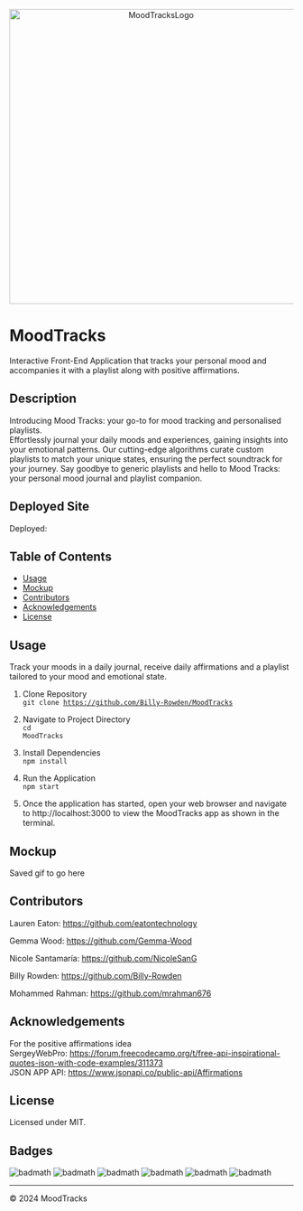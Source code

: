 <p align="center"> <img width="522" alt="MoodTracksLogo" src="https://github.com/Billy-Rowden/Mood-Journal-Generator/assets/150028191/ee0a9306-3a56-4ed6-b2cf-06fa33deba00">

# MoodTracks

Interactive Front-End Application that tracks your personal mood and accompanies it with a playlist along with positive affirmations.

## Description

Introducing Mood Tracks: your go-to for mood tracking and personalised playlists.<br>
Effortlessly journal your daily moods and experiences, gaining insights into your emotional patterns. Our cutting-edge algorithms curate custom playlists to match your unique states, ensuring the perfect soundtrack for your journey. Say goodbye to generic playlists and hello to Mood Tracks: your personal mood journal and playlist companion.

## Deployed Site

Deployed: 

## Table of Contents 

* [Usage](#usage)
* [Mockup](#mockup)
* [Contributors](#contributors)
* [Acknowledgements](#acknowledgements)
* [License](#license)

## Usage

Track your moods in a daily journal, receive daily affirmations and a playlist tailored to your mood and emotional state.

1. Clone Repository <br>
<code>git clone https://github.com/Billy-Rowden/MoodTracks</code>

2. Navigate to Project Directory <br>
<code>cd MoodTracks</code>

3. Install Dependencies <br>
<code>npm install</code>

4. Run the Application <br>
<code>npm start</code>

5. Once the application has started, open your web browser and navigate to http://localhost:3000 to view the MoodTracks app as shown in the terminal.

## Mockup
Saved gif to go here

## Contributors

Lauren Eaton: https://github.com/eatontechnology<br>

Gemma Wood: https://github.com/Gemma-Wood<br>

Nicole Santamaría: https://github.com/NicoleSanG<br>

Billy Rowden: https://github.com/Billy-Rowden<br>

Mohammed Rahman: https://github.com/mrahman676<br>

## Acknowledgements

For the positive affirmations idea<br> 
SergeyWebPro: https://forum.freecodecamp.org/t/free-api-inspirational-quotes-json-with-code-examples/311373<br>
JSON APP API: https://www.jsonapi.co/public-api/Affirmations<br>

## License

Licensed under MIT.

## Badges

![badmath](https://img.shields.io/badge/HTML%20-%20blue)
![badmath](https://img.shields.io/badge/CSS%20-%20purple)
![badmath](https://img.shields.io/badge/MIT%20-%20License%20-%20green)
![badmath](https://img.shields.io/badge/bootstrap-purple)
![badmath](https://img.shields.io/badge/JavaScript-green)
![badmath](https://img.shields.io/badge/React-blue)

---

© 2024 MoodTracks

